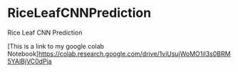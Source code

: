 # RiceLeafCNNPrediction
Rice Leaf CNN Prediction

[This is a link to my google colab Notebook]https://colab.research.google.com/drive/1viUsujWoMO1iI3s0BRM5YAlBjVC0dPja
